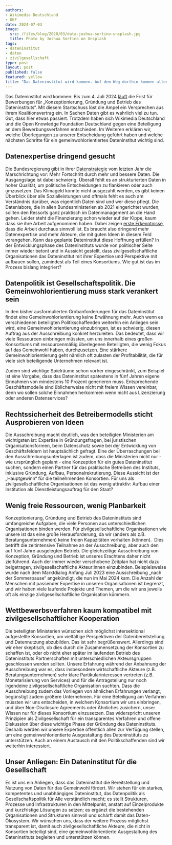 ```yaml
---
authors:
- Wikimedia Deutschland
- OKF
date: 2024-07-03
image: 
  src: /files/blog/2020/03/data-joshua-sortino-unsplash.jpg
  title: Photo by Joshua Sortino on Unsplash
tags:
- dateninstitut
- daten
- zivilgesellschaft
type: post
layout: post
published: false
featured: yellow
title: "Das Dateninstitut wird kommen. Auf dem Weg dorthin kommen allerdings viele Fragen auf"
---
```


Das Dateninstitut wird kommen: Bis zum 4. Juli 2024 [läuft](https://bieterportal.pd-g.e-va.eu/?tid=dd7c196d2ee42c5b953d617afb8ab0b0) die Frist für Bewerbungen für „Konzeptionierung, Gründung und Betrieb des Dateninstituts“. Mit diesem Startschuss löst die Ampel ein Versprechen aus ihrem Koalitionsvertrag ein. In Sachen Daten gibt es wahrlich viel zu tun. Gut, dass hier etwas passiert. Trotzdem haben sich Wikimedia Deutschland und die Open Knowledge Foundation Deutschland gegen eine Beteiligung an dem Bewerbungsverfahren entschieden. Im Weiteren erklären wir, welche Überlegungen zu unserer Entscheidung geführt haben und welche nächsten Schritte für ein gemeinwohlorientiertes Dateninstitut wichtig sind.

## Datenexpertise dringend gesucht

Die Bundesregierung gibt in ihrer [Datenstrategie](https://www.bmi.bund.de/SharedDocs/downloads/DE/veroeffentlichungen/2023/datenstrategie.html) vom letzten Jahr die Marschrichtung vor: Mehr Fortschritt durch mehr und bessere Daten. Die Ausgangslage ist dabei schwierig. Überall fehlt es an strukturierten Daten in hoher Qualität, um politische Entscheidungen zu flankieren oder auch umzusetzen. Das Klimageld konnte nicht ausgezahlt werden, es gibt keinen Überblick über alle Sozialleistungen und oftmals fehlt es auch am Verständnis darüber, was eigentlich Daten sind und wer diese pflegt. Die Datenlabore, die in allen Bundesministerien ab 2021 eingerichtet wurden, sollten den Ressorts ganz praktisch im Datenmanagement an die Hand gehen. Leider steht die Finanzierung schon wieder auf der Kippe, kaum dass sie ihre Arbeit aufgenommen haben. Dabei zeigen [erste Erkenntnisse](https://www.oeffentliche-it.de/documents/10181/14412/Auf+dem+Weg+zur+evidenzbasierten+Politik+-+Eine+Analyse+der+Datenlabore+der+Deutschen+Bundesregierung), dass die Arbeit durchaus sinnvoll ist. Es braucht also dringend mehr Datenexpertise und mehr Akteure, die mit guten Ideen in diesem Feld vorangehen. Kann das geplante Dateninstitut diese Hoffnung erfüllen? In der Entwicklungsphase des Dateninstituts wurde von politischer Seite  immer wieder betont und in Aussicht gestellt, dass  zivilgesellschaftliche Organisationen das Dateninstitut mit ihrer Expertise und Perspektive mit aufbauen sollen, zumindest als Teil eines Konsortiums. Wie gut ist das im Prozess bislang integriert?

## Datenpolitik ist Gesellschaftspolitik. Die Gemeinwohlorientierung muss stark verankert sein

In den bisher ausformulierten Grobanforderungen für das Dateninstitut findet eine Gemeinwohlorientierung keine Erwähnung mehr. Auch wenn es verschiedenen beteiligten Politikschaffenden weiterhin ein Anliegen sein wird, eine Gemeinwohlorientierung einzubringen, ist es schwierig, diesen Auftrag aus der Ausschreibung konkret herzuleiten. Das bedeutet, dass wir viele Ressourcen einbringen müssten, um uns innerhalb eines großen Konsortiums mit ressourcenmäßig überlegenen Beteiligten, die wenig Fokus auf das Gemeinwohl haben, durchzusetzen. Eine stärkere Gemeinwohlorientierung geht nämlich oft zulasten der Profitabilität, die für viele sich beteiligende Unternehmen relevant ist. 

Zudem sind wichtige Spielräume schon vorher eingeschränkt, zum Beispiel ist eine Vorgabe, dass das Dateninstitut spätestens in fünf Jahren eigene Einnahmen von mindestens 10 Prozent generieren muss. Entsprechende Geschäftsmodelle sind üblicherweise nicht mit freiem Wissen vereinbar, denn wo sollen solche Einnahmen herkommen wenn nicht aus Lizenzierung oder anderen Datenservices?

## Rechtssicherheit des Betreibermodells sticht Ausprobieren von Ideen

Die Ausschreibung macht deutlich, was den beteiligten Ministerien am wichtigsten ist: Expertise in Gründungsfragen, bei juristischen Organisationsformen, beim Datenschutz sowie bei der Entwicklung von Geschäftsfeldern ist hauptsächlich gefragt. Eine der Überraschungen bei den Ausschreibungsunterlagen ist zudem, dass die Ministerien nicht nur - wie ursprünglich geplant - eine Konzeption für ein gutes Dateninstitut suchen, sondern einen Partner für das praktische Betreiben des Instituts, inklusive Gründung, Aufbau, Personalrekrutierung. Diese Aussicht ist der „Hauptgewinn“ für die teilnehmenden Konsortien. Für uns als zivilgesellschaftliche Organisationen ist das wenig attraktiv: Aufbau einer Institution als Dienstleistungsauftrag für den Staat?

## Wenig freie Ressourcen, wenig Planbarkeit

Konzeptionierung, Gründung und Betrieb des Dateninstituts sind umfangreiche Aufgaben, die viele Personen aus unterschiedlichen Organisationen binden werden. Für zivilgesellschaftliche Organisationen wie unsere ist das eine große Herausforderung, da wir (anders als z.B. Beratungsunternehmen) keine freien Kapazitäten vorhalten (können).  Dies betrifft die zeitintensive Teilnahme an der Ausschreibung, aber auch den auf fünf Jahre ausgelegten Betrieb. Die gleichzeitige Ausschreibung von Konzeption, Gründung und Betrieb ist unseres Erachtens daher nicht zielführend. Auch der immer wieder verschobene Zeitplan hat nicht dazu beigetragen, zivilgesellschaftliche Akteur:innen einzubinden. Beispielsweise wurde nach dem Marktdialog Anfang Juli 2023 eine Ausschreibung „nach der Sommerpause“ angekündigt, die nun im Mai 2024 kam. Die Anzahl der Menschen mit passender Expertise in unseren Organisationen ist begrenzt, und wir haben viele laufende Projekte und Themen, um die wir uns jeweils oft als einzige zivilgesellschaftliche Organisation kümmern.

## Wettbewerbsverfahren kaum kompatibel mit zivilgesellschaftlicher Kooperation

Die beteiligten Ministerien wünschen sich möglichst intersektional aufgestellte Konsortien, um vielfältige Perspektiven der Datenbereitstellung und Datennutzung abzubilden. Das ist sehr begrüßenswert. Allerdings sind wir eher skeptisch, ob dies durch die Zusammensetzung der Konsortien zu schaffen ist, oder ob nicht eher später im laufenden Betrieb des Dateninstituts Partnerschaften mit unterschiedlichen Akteursgruppen geschlossen werden sollten. Unsere Erfahrung während der Anbahnung der Ausschreibung war es, dass insbesondere wirtschaftliche Akteure (z.B. Beratungsunternehmen) sehr klare Partikularinteressen vertreten (z.B. Monetarisierung von Services) und für die Antragstellung nur noch irgendeine zivilgesellschaftliche Organisation suchten. Dass die Ausschreibung zudem das Vorliegen von ähnlichen Erfahrungen verlangt, begünstigt zudem größere Unternehmen. Für eine Beteiligung am Verfahren müssten wir uns entscheiden, in welchem Konsortium wir uns einbringen, und über Non-Disclosure Agreements oder Ähnliches zusichern, unser Wissen nur für dieses Konsortium einzusetzen. Das widerspricht unseren Prinzipien als Zivilgesellschaft für ein transparentes Verfahren und offene Diskussion über diese wichtige Phase der Gründung des Dateninstituts. Deshalb werden wir unsere Expertise öffentlich allen zur Verfügung stellen, um eine gemeinwohlorientierte Ausgestaltung des Dateninstituts zu unterstützen. Auch an einem Austausch mit den Politikschaffenden sind wir weiterhin interessiert.

## Unser Anliegen: Ein Dateninstitut für die Gesellschaft

Es ist uns ein Anliegen, dass das Dateninstitut die Bereitstellung und Nutzung von Daten für das Gemeinwohl fördert. Wir stehen für ein starkes, kompetentes und unabhängiges Dateninstitut, das Datenpolitik als Gesellschaftspolitik für Alle verständlich macht; es stellt Strukturen, Prozesse und Infrastrukturen in den Mittelpunkt, anstatt auf Einzelprodukte und kurzfristige Lösungen zu setzen; es ergänzt die bestehenden Organisationen und Strukturen sinnvoll und schärft damit das Daten-Ökosystem. Wir wünschen uns, dass der weitere Prozess möglichst transparent ist, damit auch zivilgesellschaftliche Akteure, die nicht in Konsortien beteiligt sind, eine gemeinwohlorientierte Ausgestaltung des Dateninstituts begleiten und unterstützen können.
